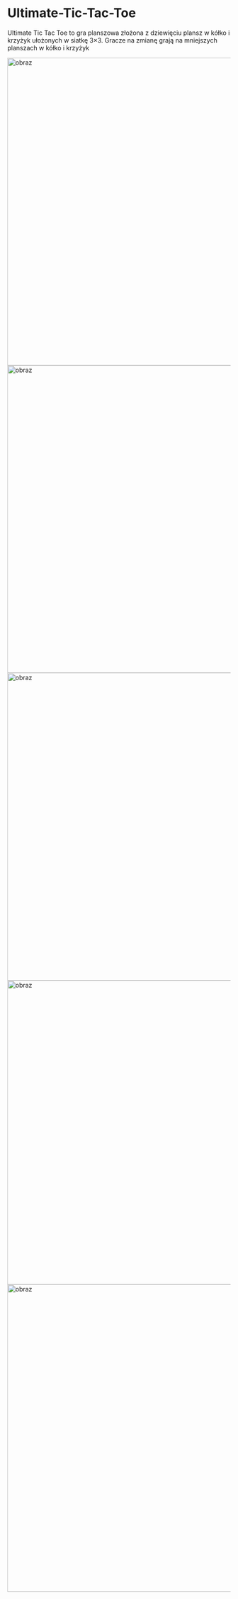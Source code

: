 # Ultimate-Tic-Tac-Toe
Ultimate Tic Tac Toe to gra planszowa złożona z dziewięciu plansz w kółko i krzyżyk ułożonych w siatkę 3×3. Gracze na zmianę grają na mniejszych planszach w kółko i krzyżyk

<img width="686" height="693" alt="obraz" src="https://github.com/user-attachments/assets/67a77f88-0e75-46e3-a98c-6cd2b41a8f28" />
<img width="686" height="693" alt="obraz" src="https://github.com/user-attachments/assets/0260cac3-951c-4b4e-ad99-f7b5a6c74a7e" />
<img width="686" height="693" alt="obraz" src="https://github.com/user-attachments/assets/c57dfbcc-3067-4338-a063-f397a706eb7e" />
<img width="681" height="685" alt="obraz" src="https://github.com/user-attachments/assets/c3f8b47f-b16b-4d66-8ced-323b31c08417" />
<img width="686" height="693" alt="obraz" src="https://github.com/user-attachments/assets/48986977-4ff5-4b26-9e0f-cd3abecac3c5" />

